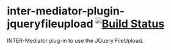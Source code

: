 # inter-mediator-plugin-jqueryfileupload [![Build Status](https://github.com/INTER-Mediator/inter-mediator-plugin-jqueryfileupload/actions/workflows/node.js.yml/badge.svg)](https://github.com/INTER-Mediator/inter-mediator-plugin-jqueryfileupload/actions/workflows/node.js.yml)
INTER-Mediator plug-in to use the JQuery FileUpload.
